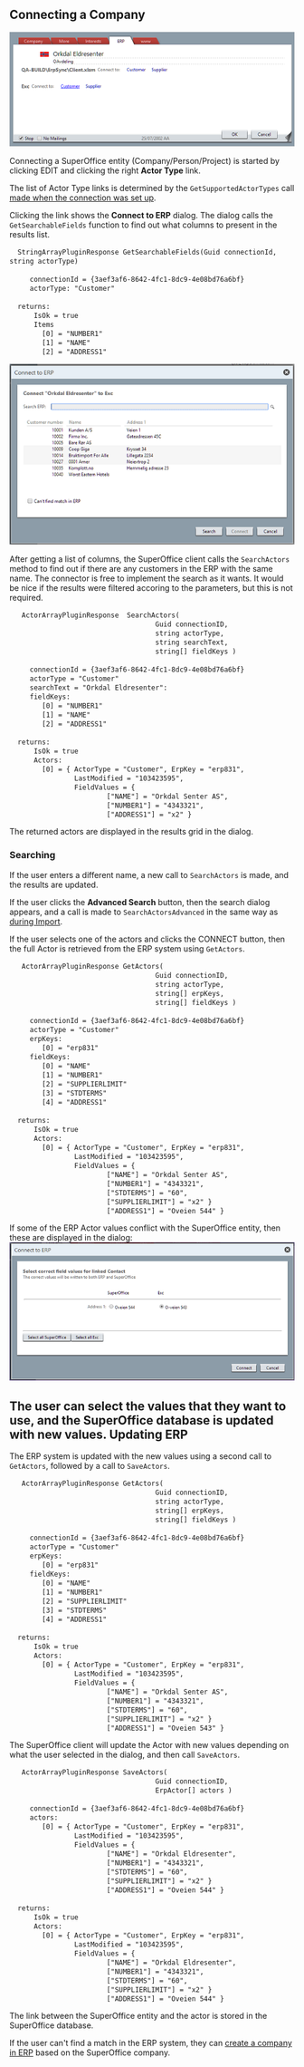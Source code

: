 <properties date="2016-05-11"
SortOrder="10"
/>

Connecting a Company
--------------------

![](connecting.png)

Connecting a SuperOffice entity (Company/Person/Project) is started by clicking EDIT and clicking the right **Actor Type** link.

The list of Actor Type links is determined by the `GetSupportedActorTypes` call [made when the connection was set up](Setting%20up%20Connector.md).

Clicking the link shows the **Connect to ERP** dialog. The dialog calls the `GetSearchableFields` function to find out what columns to present in the results list.

```
  StringArrayPluginResponse GetSearchableFields(Guid connectionId,
string actorType)

     connectionId = {3aef3af6-8642-4fc1-8dc9-4e08bd76a6bf}
     actorType: "Customer"

  returns:
      IsOk = true
      Items
        [0] = "NUMBER1"
        [1] = "NAME"
        [2] = "ADDRESS1"
```

![](connect-search.png)

After getting a list of columns, the SuperOffice client calls the `SearchActors` method to find out if there are any customers in the ERP with the same name. The connector is free to implement the search as it wants. It would be nice if the results were filtered accoring to the parameters, but this is not required.

```
   ActorArrayPluginResponse  SearchActors(
                                    Guid connectionID, 
                                    string actorType, 
                                    string searchText, 
                                    string[] fieldKeys )

     connectionId = {3aef3af6-8642-4fc1-8dc9-4e08bd76a6bf}
     actorType = "Customer"
     searchText = "Orkdal Eldresenter":
     fieldKeys:
        [0] = "NUMBER1"
        [1] = "NAME"
        [2] = "ADDRESS1"

  returns:
      IsOk = true
      Actors:
        [0] = { ActorType = "Customer", ErpKey = "erp831",
                LastModified = "103423595", 
                FieldValues = { 
                        ["NAME"] = "Orkdal Senter AS",
                        ["NUMBER1"] = "4343321",
                        ["ADDRESS1"] = "x2" }
```

The returned actors are displayed in the results grid in the dialog.
### Searching

If the user enters a different name, a new call to `SearchActors` is made, and the results are updated.

If the user clicks the **Advanced Search** button, then the search dialog appears, and a call is made to `SearchActorsAdvanced` in the same way as [during Import](Importing.md#search).

If the user selects one of the actors and clicks the CONNECT button, then the full Actor is retrieved from the ERP system using `GetActors`.

```
   ActorArrayPluginResponse GetActors(
                                    Guid connectionID, 
                                    string actorType, 
                                    string[] erpKeys, 
                                    string[] fieldKeys )

     connectionId = {3aef3af6-8642-4fc1-8dc9-4e08bd76a6bf}
     actorType = "Customer"
     erpKeys:
        [0] = "erp831"
     fieldKeys:
        [0] = "NAME"
        [1] = "NUMBER1"
        [2] = "SUPPLIERLIMIT"
        [3] = "STDTERMS"
        [4] = "ADDRESS1"

  returns:
      IsOk = true
      Actors:
        [0] = { ActorType = "Customer", ErpKey = "erp831",
                LastModified = "103423595", 
                FieldValues = { 
                        ["NAME"] = "Orkdal Senter AS",
                        ["NUMBER1"] = "4343321",
                        ["STDTERMS"] = "60",
                        ["SUPPLIERLIMIT"] = "x2" }
                        ["ADDRESS1"] = "Oveien 544" }
```

If some of the ERP Actor values conflict with the SuperOffice entity, then these are displayed in the dialog:
![](select-field-values.png)

The user can select the values that they want to use, and the SuperOffice database is updated with new values.
Updating ERP
------------

The ERP system is updated with the new values using a second call to `GetActors`, followed by a call to `SaveActors`.
```
   ActorArrayPluginResponse GetActors(
                                    Guid connectionID, 
                                    string actorType, 
                                    string[] erpKeys, 
                                    string[] fieldKeys )

     connectionId = {3aef3af6-8642-4fc1-8dc9-4e08bd76a6bf}
     actorType = "Customer"
     erpKeys:
        [0] = "erp831"
     fieldKeys:
        [0] = "NAME"
        [1] = "NUMBER1"
        [2] = "SUPPLIERLIMIT"
        [3] = "STDTERMS"
        [4] = "ADDRESS1"

  returns:
      IsOk = true
      Actors:
        [0] = { ActorType = "Customer", ErpKey = "erp831",
                LastModified = "103423595", 
                FieldValues = { 
                        ["NAME"] = "Orkdal Senter AS",
                        ["NUMBER1"] = "4343321",
                        ["STDTERMS"] = "60",
                        ["SUPPLIERLIMIT"] = "x2" }
                        ["ADDRESS1"] = "Oveien 543" }
```

The SuperOffice client will update the Actor with new values depending on what the user selected in the dialog, and then call `SaveActors`.
```
   ActorArrayPluginResponse SaveActors(
                                    Guid connectionID, 
                                    ErpActor[] actors )

     connectionId = {3aef3af6-8642-4fc1-8dc9-4e08bd76a6bf}
     actors:
        [0] = { ActorType = "Customer", ErpKey = "erp831",
                LastModified = "103423595", 
                FieldValues = { 
                        ["NAME"] = "Orkdal Eldresenter",
                        ["NUMBER1"] = "4343321",
                        ["STDTERMS"] = "60",
                        ["SUPPLIERLIMIT"] = "x2" }
                        ["ADDRESS1"] = "Oveien 544" }

  returns:
      IsOk = true
      Actors:
        [0] = { ActorType = "Customer", ErpKey = "erp831",
                LastModified = "103423595", 
                FieldValues = { 
                        ["NAME"] = "Orkdal Eldresenter",
                        ["NUMBER1"] = "4343321",
                        ["STDTERMS"] = "60",
                        ["SUPPLIERLIMIT"] = "x2" }
                        ["ADDRESS1"] = "Oveien 544" }
```

The link between the SuperOffice entity and the actor is stored in the SuperOffice database.

If the user can't find a match in the ERP system, they can [create a company in ERP](Creating%20a%20Company.md) based on the SuperOffice company.
